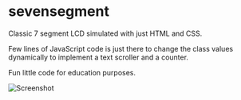 # sevensegment
Classic 7 segment LCD simulated with just HTML and CSS.

Few lines of JavaScript code is just there to change the class values dynamically to implement a text scroller and a counter.

Fun little code for education purposes.

![Screenshot](sevensegment.png "Example output")
